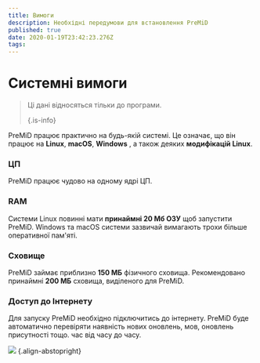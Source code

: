 ```yaml
---
title: Вимоги
description: Необхідні передумови для встановлення PreMiD
published: true
date: 2020-01-19T23:42:23.276Z
tags:
---
```


# Системні вимоги

> Ці дані відносяться тільки до програми. 
> 
> {.is-info}

PreMiD працює практично на будь-якій системі. Це означає, що він працює на **Linux**, **macOS**, **Windows** , а також деяких **модифікацій Linux**.

### ЦП
PreMiD працює чудово на одному ядрі ЦП.

### RAM
Системи Linux повинні мати **принаймні 20 Мб ОЗУ** щоб запустити PreMiD. Windows та macOS системи зазвичай вимагають трохи більше оперативної пам'яті.

### Сховище
PreMiD займає приблизно **150 МБ** фізичного сховища. Рекомендовано принаймні **200 МБ** сховища, виділеного для PreMiD.

### Доступ до Інтернету
Для запуску PreMiD необхідно підключитись до інтернету. PreMiD буде автоматично перевіряти наявність нових оновлень, мов, оновлень присутності тощо. час від часу до часу.

![](https://a.icons8.com/ViUXyjOj/f4tFww/svg.svg) {.align-abstopright}